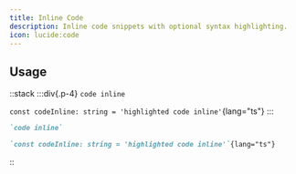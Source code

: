 ```yaml
---
title: Inline Code
description: Inline code snippets with optional syntax highlighting.
icon: lucide:code
---
```


## Usage

::stack
  :::div{.p-4}
  `code inline`
  
  `const codeInline: string = 'highlighted code inline'`{lang="ts"}
  :::

```md
`code inline`

`const codeInline: string = 'highlighted code inline'`{lang="ts"}
```
:: 
